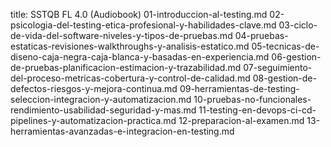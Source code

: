 title: SSTQB FL 4.0 (Audiobook)
01-introduccion-al-testing.md
02-psicologia-del-testing-etica-profesional-y-habilidades-clave.md
03-ciclo-de-vida-del-software-niveles-y-tipos-de-pruebas.md
04-pruebas-estaticas-revisiones-walkthroughs-y-analisis-estatico.md
05-tecnicas-de-diseno-caja-negra-caja-blanca-y-basadas-en-experiencia.md
06-gestion-de-pruebas-planificacion-estimacion-y-trazabilidad.md
07-seguimiento-del-proceso-metricas-cobertura-y-control-de-calidad.md
08-gestion-de-defectos-riesgos-y-mejora-continua.md
09-herramientas-de-testing-seleccion-integracion-y-automatizacion.md
10-pruebas-no-funcionales-rendimiento-usabilidad-seguridad-y-mas.md
11-testing-en-devops-ci-cd-pipelines-y-automatizacion-practica.md
12-preparacion-al-examen.md
13-herramientas-avanzadas-e-integracion-en-testing.md
